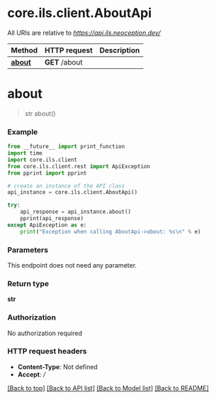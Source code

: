 # core.ils.client.AboutApi

All URIs are relative to *https://api.ils.neoception.dev/*

Method | HTTP request | Description
------------- | ------------- | -------------
[**about**](AboutApi.md#about) | **GET** /about | 

# **about**
> str about()



### Example
```python
from __future__ import print_function
import time
import core.ils.client
from core.ils.client.rest import ApiException
from pprint import pprint

# create an instance of the API class
api_instance = core.ils.client.AboutApi()

try:
    api_response = api_instance.about()
    pprint(api_response)
except ApiException as e:
    print("Exception when calling AboutApi->about: %s\n" % e)
```

### Parameters
This endpoint does not need any parameter.

### Return type

**str**

### Authorization

No authorization required

### HTTP request headers

 - **Content-Type**: Not defined
 - **Accept**: */*

[[Back to top]](#) [[Back to API list]](../README.md#documentation-for-api-endpoints) [[Back to Model list]](../README.md#documentation-for-models) [[Back to README]](../README.md)

